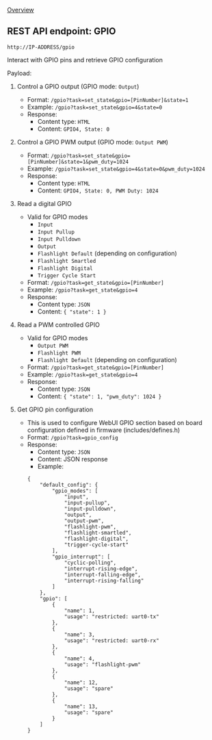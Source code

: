 [Overview](_OVERVIEW.md) 

## REST API endpoint: GPIO

`http://IP-ADDRESS/gpio`


Interact with GPIO pins and retrieve GPIO configuration


Payload:
1. Control a GPIO output (GPIO mode: `Output`)
    - Format: `/gpio?task=set_state&gpio=[PinNumber]&state=1`
    - Example: `/gpio?task=set_state&gpio=4&state=0`
    - Response:
      - Content type: `HTML`
      - Content: `GPIO4, State: 0`

2. Control a GPIO PWM output (GPIO mode: `Output PWM`)
    - Format: `/gpio?task=set_state&gpio=[PinNumber]&state=1&pwm_duty=1024`
    - Example: `/gpio?task=set_state&gpio=4&state=0&pwm_duty=1024`
    - Response:
      - Content type: `HTML`
      - Content: `GPIO4, State: 0, PWM Duty: 1024`

3. Read a digital GPIO
    - Valid for GPIO modes
      - `Input`
      - `Input Pullup`
      - `Input Pulldown`
      - `Output`
      - `Flashlight Default` (depending on configuration)
      - `Flashlight Smartled`
      - `Flashlight Digital`
      - `Trigger Cycle Start`
    - Format: `/gpio?task=get_state&gpio=[PinNumber]`
    - Example: `/gpio?task=get_state&gpio=4`
    - Response:
      - Content type: `JSON`
      - Content: `{ "state": 1 }`

4. Read a PWM controlled GPIO
    - Valid for GPIO modes
      - `Output PWM`
      - `Flashlight PWM`
      - `Flashlight Default` (depending on configuration)
    - Format: `/gpio?task=get_state&gpio=[PinNumber]`
    - Example: `/gpio?task=get_state&gpio=4`
    - Response:
      - Content type: `JSON`
      - Content: `{ "state": 1, "pwm_duty": 1024 }`

5. Get GPIO pin configuration
    - This is used to configure WebUI GPIO section based on board configuration defined in firmware (includes/defines.h)
    - Format: `/gpio?task=gpio_config`
    - Response:
      - Content type: `JSON`
      - Content: JSON response
      - Example: 
      ```
      {
          "default_config": {
              "gpio_modes": [
                  "input",
                  "input-pullup",
                  "input-pulldown",
                  "output",
                  "output-pwm",
                  "flashlight-pwm",
                  "flashlight-smartled",
                  "flashlight-digital",
                  "trigger-cycle-start"
              ],
              "gpio_interrupt": [
                  "cyclic-polling",
                  "interrupt-rising-edge",
                  "interrupt-falling-edge",
                  "interrupt-rising-falling"
              ]
          },
          "gpio": [
              {
                  "name": 1,
                  "usage": "restricted: uart0-tx"
              },
              {
                  "name": 3,
                  "usage": "restricted: uart0-rx"
              },
              {
                  "name": 4,
                  "usage": "flashlight-pwm"
              },
              {
                  "name": 12,
                  "usage": "spare"
              },
              {
                  "name": 13,
                  "usage": "spare"
              }
          ]
      }
      ```